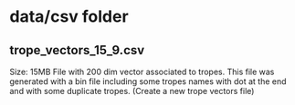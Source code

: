 # data/csv folder
 
## trope_vectors_15_9.csv 
   Size: 15MB
   File with 200 dim vector associated to tropes. This file was generated with a bin file including some tropes 
   names with dot at the end and with some duplicate tropes. (Create a new trope vectors file)
